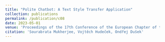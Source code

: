 ```yaml
---
title: "Polite Chatbot: A Text Style Transfer Application"
collection: publications
permalink: /publication/c08
date: 2023-05-01
venue: 'Proceedings of the 17th Conference of the European Chapter of the Association for Computational Linguistics: Student Research Workshop, EACL 2023'
citation: 'Sourabrata Mukherjee, Vojtěch Hudeček, Ondřej Dušek'
---
```

